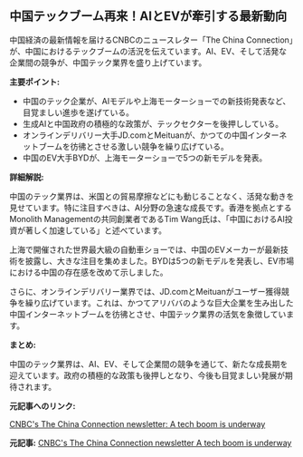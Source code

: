 ## 中国テックブーム再来！AIとEVが牽引する最新動向

中国経済の最新情報を届けるCNBCのニュースレター「The China Connection」が、中国におけるテックブームの活況を伝えています。AI、EV、そして活発な企業間の競争が、中国テック業界を盛り上げています。

**主要ポイント:**

* 中国のテック企業が、AIモデルや上海モーターショーでの新技術発表など、目覚ましい進歩を遂げている。
* 生成AIと中国政府の積極的な政策が、テックセクターを後押ししている。
* オンラインデリバリー大手JD.comとMeituanが、かつての中国インターネットブームを彷彿とさせる激しい競争を繰り広げている。
* 中国のEV大手BYDが、上海モーターショーで5つの新モデルを発表。

**詳細解説:**

中国のテック業界は、米国との貿易摩擦などにも動じることなく、活発な動きを見せています。特に注目すべきは、AI分野の急速な成長です。香港を拠点とするMonolith Managementの共同創業者であるTim Wang氏は、「中国におけるAI投資が著しく加速している」と述べています。

上海で開催された世界最大級の自動車ショーでは、中国のEVメーカーが最新技術を披露し、大きな注目を集めました。BYDは5つの新モデルを発表し、EV市場における中国の存在感を改めて示しました。

さらに、オンラインデリバリー業界では、JD.comとMeituanがユーザー獲得競争を繰り広げています。これは、かつてアリババのような巨大企業を生み出した中国インターネットブームを彷彿とさせ、中国テック業界の活気を象徴しています。

**まとめ:**

中国のテック業界は、AI、EV、そして企業間の競争を通じて、新たな成長期を迎えています。政府の積極的な政策も後押しとなり、今後も目覚ましい発展が期待されます。

**元記事へのリンク:**

[CNBC's The China Connection newsletter: A tech boom is underway](https://www.cnbc.com/2025/04/30/the-china-connection-newsletter-a-tech-boom-is-underway.html)


**元記事:** [CNBC's The China Connection newsletter A tech boom is underway](https://www.cnbc.com/2025/04/30/cnbcs-the-china-connection-newsletter-a-tech-boom-is-underway.html)